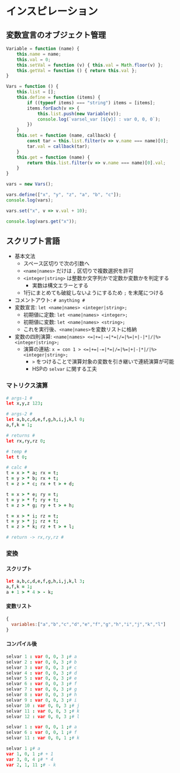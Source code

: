 # インスピレーション
## 変数宣言のオブジェクト管理
```js
Variable = function (name) {
    this.name = name;
    this.val = 0;
    this.setVal = function (v) { this.val = Math.floor(v) };
    this.getVal = function () { return this.val };
}

Vars = function () {
    this.list = [];
    this.define = function (items) {
        if ((typeof items) === "string") items = [items];
        items.forEach(v => {
            this.list.push(new Variable(v));
            console.log(`varsel_var [${v}] : var 0, 0, 0`);
        })
    }
    this.set = function (name, callback) {
        const tar = this.list.filter(v => v.name === name)[0];
        tar.val = callback(tar);
    }
    this.get = function (name) {
        return this.list.filter(v => v.name === name)[0].val;
    }
}

vars = new Vars();

vars.define(["x", "y", "z", "a", "b", "c"]);
console.log(vars);

vars.set("x", v => v.val + 10);

console.log(vars.get("x"));
```

## スクリプト言語
- 基本文法
  - スペース区切りで次の引数へ
  - `<name|names>` だけは `,` 区切りで複数選択を許可
  - `<integer|string>` は整数か文字列かで定数か変数かを判定する
    - 実数は構文エラーとする
  - 1行にまとめても破綻しないようにするため `;` を末尾につける
- コメントアウト: `# anything #`
- 変数宣言: `let <name|names> <integer|string>;`
  - 初期値に定数: `let <name|names> <integer>;`
  - 初期値に変数: `let <name|names> <string>;`
  - これを実行後、`<name|names>`を変数リストに格納
- 変数の四則演算: `<name|names> <=|+=|-=|*=|/=|%=|+|-|*|/|%> <integer|string>;`
  - 演算の連結: `x = con 1 > <=|+=|-=|*=|/=|%=|+|-|*|/|%> <integer|string>;`
    - `>` をつけることで演算対象の変数を引き継いで連続演算が可能
    - HSPの `selvar` に関する工夫

### マトリクス演算
```coffee
# args-1 #
let x,y,z 123;

# args-2 #
let a,b,c,d,e,f,g,h,i,j,k,l 0;
a,f,k = 1;

# returns #
let rx,ry,rz 0;

# temp #
let t 0;

# calc #
t = x > * a; rx = t;
t = y > * b; rx + t;
t = z > * c; rx + t > + d;

t = x > * e; ry = t;
t = y > * f; ry + t;
t = z > * g; ry + t > + h;

t = x > * i; rz = t;
t = y > * j; rz + t;
t = z > * k; rz + t > + l;

# return -> rx,ry,rz #
```
### 変換
#### スクリプト
```coffee
let a,b,c,d,e,f,g,h,i,j,k,l 3;
a,f,k = 1;
a + 1 > * 4 > - k;
```
#### 変数リスト
```js
{
  variables:["a","b","c","d","e","f","g","h","i","j","k","l"]
}
```
#### コンパイル後
```coffee
selvar 1 : var 0, 0, 3 ;# a
selvar 2 : var 0, 0, 3 ;# b
selvar 3 : var 0, 0, 3 ;# c
selvar 4 : var 0, 0, 3 ;# d
selvar 5 : var 0, 0, 3 ;# e
selvar 6 : var 0, 0, 3 ;# f
selvar 7 : var 0, 0, 3 ;# g
selvar 8 : var 0, 0, 3 ;# h
selvar 9 : var 0, 0, 3 ;# i
selvar 10 : var 0, 0, 3 ;# j
selvar 11 : var 0, 0, 3 ;# k
selvar 12 : var 0, 0, 3 ;# l

selvar 1 : var 0, 0, 1 ;# a
selvar 6 : var 0, 0, 1 ;# f
selvar 11 : var 0, 0, 1 ;# k

selvar 1 ;# a
var 1, 0, 1 ;# + 1
var 3, 0, 4 ;# * 4
var 2, 1, 11 ;# - k
```

